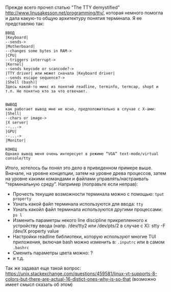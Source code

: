 Прежде всего прочел статью "The TTY demystified" http://www.linusakesson.net/programming/tty/, которая немного помогла и дала какую-то общую архитектуру понятия терминала. Я ее представляю так:

```
ВВОД
|Keyboard|
--sends->
|Motherboard|
--changes some bytes in RAM->
|CPU|
--triggers interrupt->
|Kernel|
--sends keycode or scancode?->
|TTY driver| или может сначала |Keyboard driver|
--sends escape sequence?->
|Shell (bash)|
Здесь какой-то микс из понятий readline, terminfo, termcap, shopt и т.п. Не понятно кто за что отвечает.


ВЫВОД
как работает вывод мне не ясно, предположительно в случае с X-ами:
|Shell|
--chars or image->
|X server|
--...->
|GPU|
--...->
|Monitor|

КОНЕЦ
Однако вывод меня очень интересует в режиме “VGA” text-mode/virtual console/tty
```

Итого, хотелось бы понял это дело в приведенном примере выше. Вначале, на уровне концепции, затем на уровне древа процессов, затем на уровне какими командами и файлами управлять/настраивать “терминальную среду”. Например (поправьте если неправ):
- Прочесть текущие возможности терминала можно с помощью: `tput property`
- Узнать какой файл терминала используются для ввода: `tty`
- Узнать какойл файл терминала используются другими процессами: `ps l`
- Изменить параметры некого line discipline прикрепленного к устройству ввода (напр. /dev/tty2 или /dev/pts/2 в случае с Х): stty -F /dev/X property value
- Настройки readline библиотеки, которую используют многие TUI приложения, включая bash можно изменить в: `.inputrc` или в самом `.bashrc`
- Сменить параметры цвета можно: ?
- и т.д.

Так же задавал еще такой вопрос: https://unix.stackexchange.com/questions/459581/linux-vt-supports-8-colors-but-there-are-actual-16-distict-ones-why-is-so-that (возможно имеет смысл сказать об этом)

